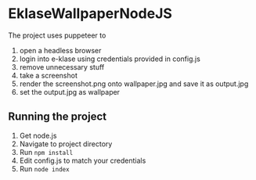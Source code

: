 # EklaseWallpaperNodeJS
The project uses puppeteer to
 1) open a headless browser
 2) login into e-klase using credentials provided in config.js
 3) remove unnecessary stuff
 4) take a screenshot
 5) render the screenshot.png onto wallpaper.jpg and save it as output.jpg
 6) set the output.jpg as wallpaper
## Running the project
1. Get node.js
2. Navigate to project directory
3. Run `npm install`
4. Edit config.js to match your credentials
5. Run `node index`
